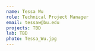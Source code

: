 ```yaml
---
name: Tessa Wu
role: Technical Project Manager
email: tessaw@bu.edu
projects: TBD
lab: TBD
photo: Tessa_Wu.jpg
---
```

